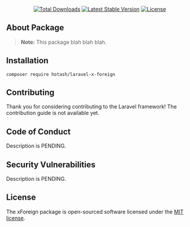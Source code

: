 <p align="center">
<a href="https://packagist.org/packages/hotash/laravel-x-foreign"><img src="https://img.shields.io/packagist/dt/hotash/laravel-x-foreign" alt="Total Downloads"></a>
<a href="https://packagist.org/packages/hotash/laravel-x-foreign"><img src="https://img.shields.io/packagist/v/hotash/laravel-x-foreign" alt="Latest Stable Version"></a>
<a href="https://packagist.org/packages/hotash/laravel-x-foreign"><img src="https://img.shields.io/packagist/l/hotash/laravel-x-foreign" alt="License"></a>
</p>

## About Package

> **Note:** This package blah blah blah.

## Installation

`composer require hotash/laravel-x-foreign`

## Contributing

Thank you for considering contributing to the Laravel framework! The contribution guide is not available yet.

## Code of Conduct

Description is PENDING.

## Security Vulnerabilities

Description is PENDING.

## License

The xForeign package is open-sourced software licensed under the [MIT license](LICENSE.md).
